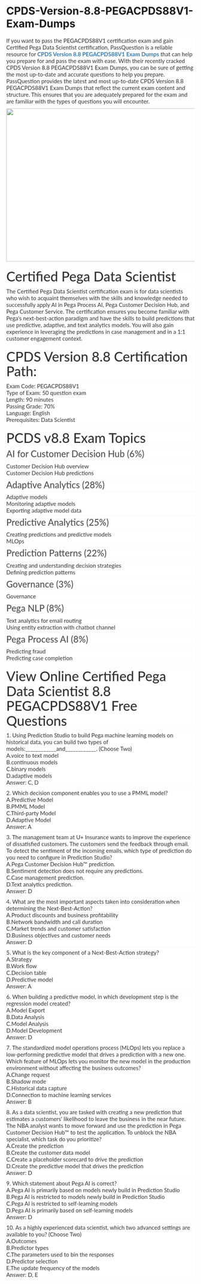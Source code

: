 # CPDS-Version-8.8-PEGACPDS88V1-Exam-Dumps
<p>
	<span style="font-size:12px;font-weight:normal;"><span style="white-space:normal;">
	<p style="box-sizing:border-box;margin-top:0px;margin-bottom:10px;color:#333333;font-family:Lato;font-size:15px;white-space:normal;background-color:#FFFFFF;">
		If you want to pass the PEGACPDS88V1 certification exam and gain Certified Pega Data Scientist certification, PassQuestion is a reliable resource for&nbsp;<span style="box-sizing:border-box;font-weight:700;"><a href="https://www.passquestion.com/pegacpds88v1.html" style="box-sizing:border-box;background-color:transparent;color:#337AB7;text-decoration-line:none;">CPDS Version 8.8 PEGACPDS88V1 Exam Dumps</a></span>&nbsp;that can help you prepare for and pass the exam with ease. With their recently cracked CPDS Version 8.8 PEGACPDS88V1 Exam Dumps, you can be sure of getting the most up-to-date and accurate questions to help you prepare. PassQuestion provides the latest and most up-to-date CPDS Version 8.8 PEGACPDS88V1 Exam Dumps that reflect the current exam content and structure. This ensures that you are adequately prepared for the exam and are familiar with the types of questions you will encounter.
	</p>
	<p style="box-sizing:border-box;margin-top:0px;margin-bottom:10px;color:#333333;font-family:Lato;font-size:15px;white-space:normal;background-color:#FFFFFF;">
		<img alt="" src="https://www.passquestion.com/uploads/pqcom/images/20230410/7f65889f6dedddb98fc4441471436eef.png" style="box-sizing:border-box;vertical-align:middle;max-width:100%;height:409px;width:600px;" />
	</p>
	<h1 style="box-sizing:border-box;margin:20px 0px 10px;font-size:36px;font-family:Lato;font-weight:500;line-height:1.1;color:#333333;white-space:normal;background-color:#FFFFFF;">
		Certified Pega Data Scientist
	</h1>
	<p style="box-sizing:border-box;margin-top:0px;margin-bottom:10px;color:#333333;font-family:Lato;font-size:15px;white-space:normal;background-color:#FFFFFF;">
		The Certified Pega Data Scientist certification exam is for data scientists who wish to acquaint themselves with the skills and knowledge needed to successfully apply AI in Pega Process AI, Pega Customer Decision Hub, and Pega Customer Service. The certification ensures you become familiar with Pega's next-best-action paradigm and have the skills to build predictions that use predictive, adaptive, and text analytics models. You will also gain experience in leveraging the predictions in case management and in a 1:1 customer engagement context.
	</p>
	<h1 style="box-sizing:border-box;margin:20px 0px 10px;font-size:36px;font-family:Lato;font-weight:500;line-height:1.1;color:#333333;white-space:normal;background-color:#FFFFFF;">
		CPDS Version 8.8 Certification Path:
	</h1>
	<p style="box-sizing:border-box;margin-top:0px;margin-bottom:10px;color:#333333;font-family:Lato;font-size:15px;white-space:normal;background-color:#FFFFFF;">
		Exam Code: PEGACPDS88V1<br style="box-sizing:border-box;" />
Type of Exam: 50 question exam<br style="box-sizing:border-box;" />
Length: 90 minutes<br style="box-sizing:border-box;" />
Passing Grade: 70%<br style="box-sizing:border-box;" />
Language: English<br style="box-sizing:border-box;" />
Prerequisites: Data Scientist
	</p>
	<h1 style="box-sizing:border-box;margin:20px 0px 10px;font-size:36px;font-family:Lato;font-weight:500;line-height:1.1;color:#333333;white-space:normal;background-color:#FFFFFF;">
		PCDS v8.8 Exam Topics&nbsp;
	</h1>
	<h3 style="box-sizing:border-box;font-family:Lato;font-weight:500;line-height:1.1;color:#505050;margin-top:0px;margin-bottom:10px;font-size:24px;white-space:normal;background-color:#FFFFFF;">
		AI for Customer Decision Hub (6%)
	</h3>
	<p style="box-sizing:border-box;margin-top:0px;margin-bottom:10px;color:#333333;font-family:Lato;font-size:15px;white-space:normal;background-color:#FFFFFF;">
		Customer Decision Hub overview<br style="box-sizing:border-box;" />
Customer Decision Hub predictions
	</p>
	<h3 style="box-sizing:border-box;font-family:Lato;font-weight:500;line-height:1.1;color:#505050;margin-top:0px;margin-bottom:10px;font-size:24px;white-space:normal;background-color:#FFFFFF;">
		Adaptive Analytics (28%)
	</h3>
	<p style="box-sizing:border-box;margin-top:0px;margin-bottom:10px;color:#333333;font-family:Lato;font-size:15px;white-space:normal;background-color:#FFFFFF;">
		Adaptive models<br style="box-sizing:border-box;" />
Monitoring adaptive models<br style="box-sizing:border-box;" />
Exporting adaptive model data
	</p>
	<h3 style="box-sizing:border-box;font-family:Lato;font-weight:500;line-height:1.1;color:#505050;margin-top:0px;margin-bottom:10px;font-size:24px;white-space:normal;background-color:#FFFFFF;">
		Predictive Analytics (25%)
	</h3>
	<p style="box-sizing:border-box;margin-top:0px;margin-bottom:10px;color:#333333;font-family:Lato;font-size:15px;white-space:normal;background-color:#FFFFFF;">
		Creating predictions and predictive models<br style="box-sizing:border-box;" />
MLOps
	</p>
	<h3 style="box-sizing:border-box;font-family:Lato;font-weight:500;line-height:1.1;color:#505050;margin-top:0px;margin-bottom:10px;font-size:24px;white-space:normal;background-color:#FFFFFF;">
		Prediction Patterns (22%)
	</h3>
	<p style="box-sizing:border-box;margin-top:0px;margin-bottom:10px;color:#333333;font-family:Lato;font-size:15px;white-space:normal;background-color:#FFFFFF;">
		Creating and understanding decision strategies<br style="box-sizing:border-box;" />
Defining prediction patterns
	</p>
	<h3 style="box-sizing:border-box;font-family:Lato;font-weight:500;line-height:1.1;color:#505050;margin-top:0px;margin-bottom:10px;font-size:24px;white-space:normal;background-color:#FFFFFF;">
		Governance (3%)
	</h3>
	<p style="box-sizing:border-box;margin-top:0px;margin-bottom:10px;color:#333333;font-family:Lato;font-size:15px;white-space:normal;background-color:#FFFFFF;">
		Governance
	</p>
	<h3 style="box-sizing:border-box;font-family:Lato;font-weight:500;line-height:1.1;color:#505050;margin-top:0px;margin-bottom:10px;font-size:24px;white-space:normal;background-color:#FFFFFF;">
		Pega NLP (8%)
	</h3>
	<p style="box-sizing:border-box;margin-top:0px;margin-bottom:10px;color:#333333;font-family:Lato;font-size:15px;white-space:normal;background-color:#FFFFFF;">
		Text analytics for email routing<br style="box-sizing:border-box;" />
Using entity extraction with chatbot channel
	</p>
	<h3 style="box-sizing:border-box;font-family:Lato;font-weight:500;line-height:1.1;color:#505050;margin-top:0px;margin-bottom:10px;font-size:24px;white-space:normal;background-color:#FFFFFF;">
		Pega Process AI (8%)
	</h3>
	<p style="box-sizing:border-box;margin-top:0px;margin-bottom:10px;color:#333333;font-family:Lato;font-size:15px;white-space:normal;background-color:#FFFFFF;">
		Predicting fraud<br style="box-sizing:border-box;" />
Predicting case completion
	</p>
	<h1 style="box-sizing:border-box;margin:20px 0px 10px;font-size:36px;font-family:Lato;font-weight:500;line-height:1.1;color:#333333;white-space:normal;background-color:#FFFFFF;">
		View Online Certified Pega Data Scientist 8.8 PEGACPDS88V1 Free Questions
	</h1>
	<p style="box-sizing:border-box;margin-top:0px;margin-bottom:10px;color:#333333;font-family:Lato;font-size:15px;white-space:normal;background-color:#FFFFFF;">
		1. Using Prediction Studio to build Pega machine learning models on historical data, you can build two types of models:____________and____________. (Choose Two)<br style="box-sizing:border-box;" />
A.voice to text model<br style="box-sizing:border-box;" />
B.continuous models<br style="box-sizing:border-box;" />
C.binary models<br style="box-sizing:border-box;" />
D.adaptive models<br style="box-sizing:border-box;" />
Answer: C, D
	</p>
	<p style="box-sizing:border-box;margin-top:0px;margin-bottom:10px;color:#333333;font-family:Lato;font-size:15px;white-space:normal;background-color:#FFFFFF;">
		2. Which decision component enables you to use a PMML model?<br style="box-sizing:border-box;" />
A.Predictive Model<br style="box-sizing:border-box;" />
B.PMML Model<br style="box-sizing:border-box;" />
C.Third-party Model<br style="box-sizing:border-box;" />
D.Adaptive Model<br style="box-sizing:border-box;" />
Answer: A
	</p>
	<p style="box-sizing:border-box;margin-top:0px;margin-bottom:10px;color:#333333;font-family:Lato;font-size:15px;white-space:normal;background-color:#FFFFFF;">
		3. The management team at U+ Insurance wants to improve the experience of dissatisfied customers. The customers send the feedback through email.<br style="box-sizing:border-box;" />
To detect the sentiment of the incoming emails, which type of prediction do you need to configure in Prediction Studio?<br style="box-sizing:border-box;" />
A.Pega Customer Decision Hub™ prediction.<br style="box-sizing:border-box;" />
B.Sentiment detection does not require any predictions.<br style="box-sizing:border-box;" />
C.Case management prediction.<br style="box-sizing:border-box;" />
D.Text analytics prediction.<br style="box-sizing:border-box;" />
Answer: D
	</p>
	<p style="box-sizing:border-box;margin-top:0px;margin-bottom:10px;color:#333333;font-family:Lato;font-size:15px;white-space:normal;background-color:#FFFFFF;">
		4. What are the most important aspects taken into consideration when determining the Next-Best-Action?<br style="box-sizing:border-box;" />
A.Product discounts and business profitability<br style="box-sizing:border-box;" />
B.Network bandwidth and call duration<br style="box-sizing:border-box;" />
C.Market trends and customer satisfaction<br style="box-sizing:border-box;" />
D.Business objectives and customer needs<br style="box-sizing:border-box;" />
Answer: D
	</p>
	<p style="box-sizing:border-box;margin-top:0px;margin-bottom:10px;color:#333333;font-family:Lato;font-size:15px;white-space:normal;background-color:#FFFFFF;">
		5. What is the key component of a Next-Best-Action strategy?<br style="box-sizing:border-box;" />
A.Strategy<br style="box-sizing:border-box;" />
B.Work flow<br style="box-sizing:border-box;" />
C.Decision table<br style="box-sizing:border-box;" />
D.Predictive model<br style="box-sizing:border-box;" />
Answer: A
	</p>
	<p style="box-sizing:border-box;margin-top:0px;margin-bottom:10px;color:#333333;font-family:Lato;font-size:15px;white-space:normal;background-color:#FFFFFF;">
		6. When building a predictive model, in which development step is the regression model created?<br style="box-sizing:border-box;" />
A.Model Export<br style="box-sizing:border-box;" />
B.Data Analysis<br style="box-sizing:border-box;" />
C.Model Analysis<br style="box-sizing:border-box;" />
D.Model Development<br style="box-sizing:border-box;" />
Answer: D
	</p>
	<p style="box-sizing:border-box;margin-top:0px;margin-bottom:10px;color:#333333;font-family:Lato;font-size:15px;white-space:normal;background-color:#FFFFFF;">
		7. The standardized model operations process (MLOps) lets you replace a low-performing predictive model that drives a prediction with a new one.<br style="box-sizing:border-box;" />
Which feature of MLOps lets you monitor the new model in the production environment without affecting the business outcomes?<br style="box-sizing:border-box;" />
A.Change request<br style="box-sizing:border-box;" />
B.Shadow mode<br style="box-sizing:border-box;" />
C.Historical data capture<br style="box-sizing:border-box;" />
D.Connection to machine learning services<br style="box-sizing:border-box;" />
Answer: B
	</p>
	<p style="box-sizing:border-box;margin-top:0px;margin-bottom:10px;color:#333333;font-family:Lato;font-size:15px;white-space:normal;background-color:#FFFFFF;">
		8. As a data scientist, you are tasked with creating a new prediction that estimates a customers' likelihood to leave the business in the near future. The NBA analyst wants to move forward and use the prediction in Pega Customer Decision Hub™ to test the application. To unblock the NBA specialist, which task do you prioritize?<br style="box-sizing:border-box;" />
A.Create the prediction<br style="box-sizing:border-box;" />
B.Create the customer data model<br style="box-sizing:border-box;" />
C.Create a placeholder scorecard to drive the prediction<br style="box-sizing:border-box;" />
D.Create the predictive model that drives the prediction<br style="box-sizing:border-box;" />
Answer: D
	</p>
	<p style="box-sizing:border-box;margin-top:0px;margin-bottom:10px;color:#333333;font-family:Lato;font-size:15px;white-space:normal;background-color:#FFFFFF;">
		9. Which statement about Pega AI is correct?<br style="box-sizing:border-box;" />
A.Pega AI is primarily based on models newly build in Prediction Studio<br style="box-sizing:border-box;" />
B.Pega AI is restricted to models newly build in Prediction Studio<br style="box-sizing:border-box;" />
C.Pega AI is restricted to self-learning models<br style="box-sizing:border-box;" />
D.Pega AI is primarily based on self-learning models<br style="box-sizing:border-box;" />
Answer: D
	</p>
	<p style="box-sizing:border-box;margin-top:0px;margin-bottom:10px;color:#333333;font-family:Lato;font-size:15px;white-space:normal;background-color:#FFFFFF;">
		10. As a highly experienced data scientist, which two advanced settings are available to you? (Choose Two)<br style="box-sizing:border-box;" />
A.Outcomes<br style="box-sizing:border-box;" />
B.Predictor types<br style="box-sizing:border-box;" />
C.The parameters used to bin the responses<br style="box-sizing:border-box;" />
D.Predictor selection<br style="box-sizing:border-box;" />
E.The update frequency of the models<br style="box-sizing:border-box;" />
Answer: D, E
	</p>
</span></span>
</p>
<p>
	<span style="white-space:normal;"></span> 
</p>
